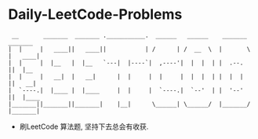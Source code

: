 # Daily-LeetCode-Problems       

```
 __       _______  _______ .___________.  ______   ______    _______   _______ 
|  |     |   ____||   ____||           | /      | /  __  \  |       \ |   ____|
|  |     |  |__   |  |__   `---|  |----`|  ,----'|  |  |  | |  .--.  ||  |__   
|  |     |   __|  |   __|      |  |     |  |     |  |  |  | |  |  |  ||   __|  
|  `----.|  |____ |  |____     |  |     |  `----.|  `--'  | |  '--'  ||  |____ 
|_______||_______||_______|    |__|      \______| \______/  |_______/ |_______|
```
                                          
* 刷LeetCode 算法题, 坚持下去总会有收获.
